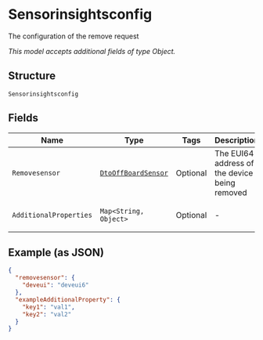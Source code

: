 
# Sensorinsightsconfig

The configuration of the remove request

*This model accepts additional fields of type Object.*

## Structure

`Sensorinsightsconfig`

## Fields

| Name | Type | Tags | Description | Getter | Setter |
|  --- | --- | --- | --- | --- | --- |
| `Removesensor` | [`DtoOffBoardSensor`](../../doc/models/dto-off-board-sensor.md) | Optional | The EUI64 address of the device being removed | DtoOffBoardSensor getRemovesensor() | setRemovesensor(DtoOffBoardSensor removesensor) |
| `AdditionalProperties` | `Map<String, Object>` | Optional | - | Object getAdditionalProperty(String key) | additionalProperty(String key, Object value) |

## Example (as JSON)

```json
{
  "removesensor": {
    "deveui": "deveui6"
  },
  "exampleAdditionalProperty": {
    "key1": "val1",
    "key2": "val2"
  }
}
```

